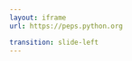 ```yaml
---
layout: iframe
url: https://peps.python.org

transition: slide-left
---
```


<!--
1.
    - they have a JSON API
2.
    - click on PEP 11
    - everything is there
        - TOC
        - authors
        - date
        - etc.
-->
